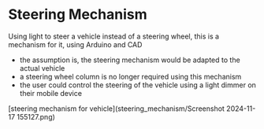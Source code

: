 # Steering Mechanism

Using light to steer a vehicle instead of a steering wheel, this is a mechanism for it, using Arduino and CAD
- the assumption is, the steering mechanism would be adapted to the actual vehicle
- a steering wheel column is no longer required using this mechanism
- the user could control the steering of the vehicle using a light dimmer on their mobile device


[steering mechanism for vehicle](steering_mechanism/Screenshot 2024-11-17 155127.png)
